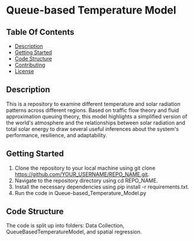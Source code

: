 # Queue-based Temperature Model
## Table Of Contents
- [Description](#description)
- [Getting Started](#GettingStarted)
- [Code Structure](#CodeStructure)
- [Contributing](#contributing)
- [License](#license)


## Description
This is a repository to examine different temperature and solar radiation patterns across different regions. Based on traffic flow theory and fluid approximation queuing theory, this model highlights a simplified version of the world's atmosphere and the relationships between solar radiation and total solar energy to draw several useful inferences about the system's performance, resilience, and adaptability.


## Getting Started
1. Clone the repository to your local machine using git clone https://github.com/YOUR_USERNAME/REPO_NAME.git.
2. Navigate to the repository directory using cd REPO_NAME.
3. Install the necessary dependencies using pip install -r requirements.txt.
4. Run the code in Queue-based_Temperature_Model.py

## Code Structure
The code is split up into folders: Data Collection, QueueBasedTemperatureModel, and spatial regression.

